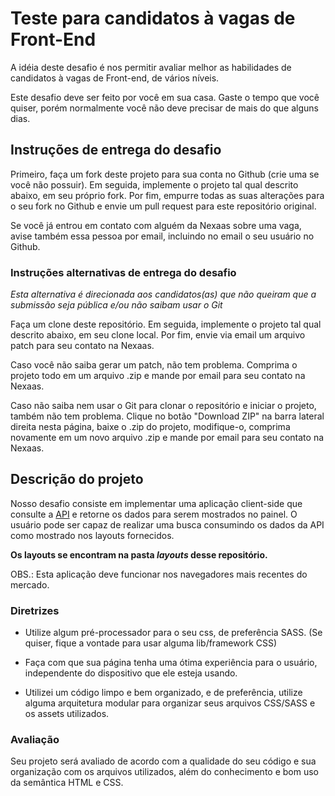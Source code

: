
# Teste para candidatos à vagas de Front-End

A idéia deste desafio é nos permitir avaliar melhor as habilidades de candidatos à vagas de Front-end, de vários níveis.

Este desafio deve ser feito por você em sua casa. Gaste o tempo que você quiser, porém normalmente você não deve precisar de mais do que alguns dias.

## Instruções de entrega do desafio

Primeiro, faça um fork deste projeto para sua conta no Github (crie uma se você não possuir). Em seguida, implemente o projeto tal qual descrito abaixo, em seu próprio fork. Por fim, empurre todas as suas alterações para o seu fork no Github e envie um pull request para este repositório original.

Se você já entrou em contato com alguém da Nexaas sobre uma vaga, avise também essa pessoa por email, incluindo no email o seu usuário no Github.

### Instruções alternativas de entrega do desafio
  
*Esta alternativa é direcionada aos candidatos(as) que não queiram que a submissão seja pública e/ou não saibam usar o Git*

Faça um clone deste repositório. Em seguida, implemente o projeto tal qual descrito abaixo, em seu clone local. Por fim, envie via email um arquivo patch para seu contato na Nexaas.

Caso você não saiba gerar um patch, não tem problema. Comprima o projeto todo em um arquivo .zip e mande por email para seu contato na Nexaas.

Caso não saiba nem usar o Git para clonar o repositório e iniciar o projeto, também não tem problema. Clique no botão "Download ZIP" na barra lateral direita nesta página, baixe o .zip do projeto, modifique-o, comprima novamente em um novo arquivo .zip e mande por email para seu contato na Nexaas.

## Descrição do projeto

Nosso desafio consiste em implementar uma aplicação client-side que consulte a [API](https://github.com/myfreecomm/desafio-frontend-api) e retorne os dados para serem mostrados no painel. 
O usuário pode ser capaz de realizar uma busca consumindo os dados da API como mostrado nos layouts fornecidos.

**Os layouts se encontram na pasta *layouts* desse repositório.**

OBS.: Esta aplicação deve funcionar nos navegadores mais recentes do mercado.

### Diretrizes

- Utilize algum pré-processador para o seu css, de preferência SASS. (Se quiser, fique a vontade para usar alguma lib/framework CSS)

- Faça com que sua página tenha uma ótima experiência para o usuário, independente do dispositivo que ele esteja usando.

- Utilizei um código limpo e bem organizado, e de preferência, utilize alguma arquitetura modular para organizar seus arquivos CSS/SASS e os assets utilizados.

  
### Avaliação

Seu projeto será avaliado de acordo com a qualidade do seu código e sua organização com os arquivos utilizados, além do conhecimento e bom uso da semântica HTML e CSS.